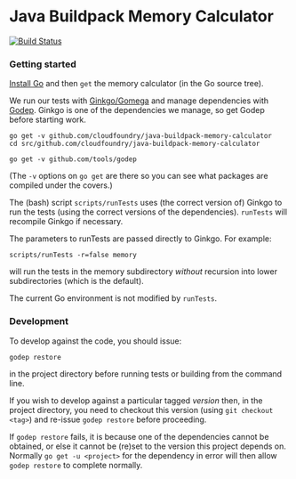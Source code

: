 # Java Buildpack Memory Calculator
[![Build Status](https://travis-ci.org/cloudfoundry/java-buildpack-memory-calculator.svg)](https://travis-ci.org/cloudfoundry/java-buildpack-memory-calculator)

### Getting started

[Install Go][] and then `get` the memory calculator (in the Go source tree).

We run our tests with [Ginkgo/Gomega][] and manage dependencies with [Godep][].
Ginkgo is one of the dependencies we manage, so get Godep before starting work.

```shell
go get -v github.com/cloudfoundry/java-buildpack-memory-calculator
cd src/github.com/cloudfoundry/java-buildpack-memory-calculator

go get -v github.com/tools/godep
```
(The `-v` options on `go get` are there so you can see what packages are compiled under the covers.)

The (bash) script `scripts/runTests` uses (the correct version of) Ginkgo to
run the tests (using the correct versions of the dependencies). `runTests`
will recompile Ginkgo if necessary.

The parameters to runTests are passed directly to Ginkgo.  For example:

```shell
scripts/runTests -r=false memory
```

will run the tests in the memory subdirectory *without* recursion into lower
subdirectories (which is the default).

The current Go environment is not modified by `runTests`.

### Development

To develop against the code, you should issue:

```shell
godep restore
```
in the project directory before running tests or building from the command line.

If you wish to develop against a particular tagged *version* then, in the
project directory, you need to checkout this version (using 
`git checkout <tag>`) and re-issue `godep restore` before proceeding.

If `godep restore` fails, it is because one of the dependencies cannot be
obtained, or else it cannot be (re)set to the version this project depends on.
Normally `go get -u <project>` for the dependency in error will then allow
`godep restore` to complete normally.

[Install Go]: http://golang.org/doc/install
[Godep]: http://github.com/tools/godep
[Ginkgo/Gomega]: http://github.com/onsi/ginkgo